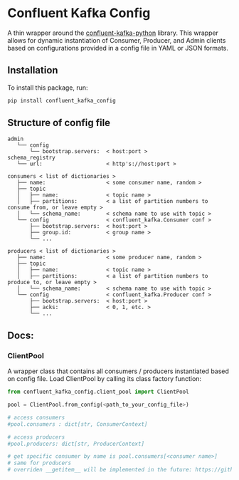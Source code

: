 # Confluent Kafka Config

A thin wrapper around the [confluent-kafka-python](https://github.com/confluentinc/confluent-kafka-python) library. This wrapper allows for dynamic instantiation of Consumer, Producer, and Admin clients based on configurations provided in a config file in YAML or JSON formats.


## Installation

To install this package, run:

```bash
pip install confluent_kafka_config
```

## Structure of config file
```
admin
   └── config
       └── bootstrap.servers:  < host:port >
schema_registry
   └── url:                    < http's://host:port >

consumers < list of dictionaries >
   ├── name:                   < some consumer name, random >
   ├── topic 
   │   ├── name:               < topic name >
   │   ├── partitions:         < a list of partition numbers to consume from, or leave empty >
   │   └── schema_name:        < schema name to use with topic >
   └── config                  < confluent_kafka.Consumer conf >
       ├── bootstrap.servers:  < host:port >
       ├── group.id:           < group name >
       └── ...
       
producers < list of dictionaries >                 
   ├── name:                   < some producer name, random >
   ├── topic 
   │   ├── name:               < topic name >
   │   ├── partitions:         < a list of partition numbers to produce to, or leave empty >
   │   └── schema_name:        < schema name to use with topic >
   └── config                  < confluent_kafka.Producer conf >
       ├── bootstrap.servers:  < host:port >
       ├── acks:               < 0, 1, etc. >
       └── ...
```

## Docs:

### ClientPool
A wrapper class that contains all consumers / producers instantiated based on config file.
Load ClientPool by calling its class factory function:
```python
from confluent_kafka_config.client_pool import ClientPool

pool = ClientPool.from_config(<path_to_your_config_file>)

# access consumers
#pool.consumers : dict[str, ConsumerContext]

# access producers
#pool.producers: dict[str, ProducerContext]

# get specific consumer by name is pool.consumers[<consumer name>]
# same for producers
# overriden __getitem__ will be implemented in the future: https://github.com/Aragonski97/confluent-kafka-config/issues/15

```



